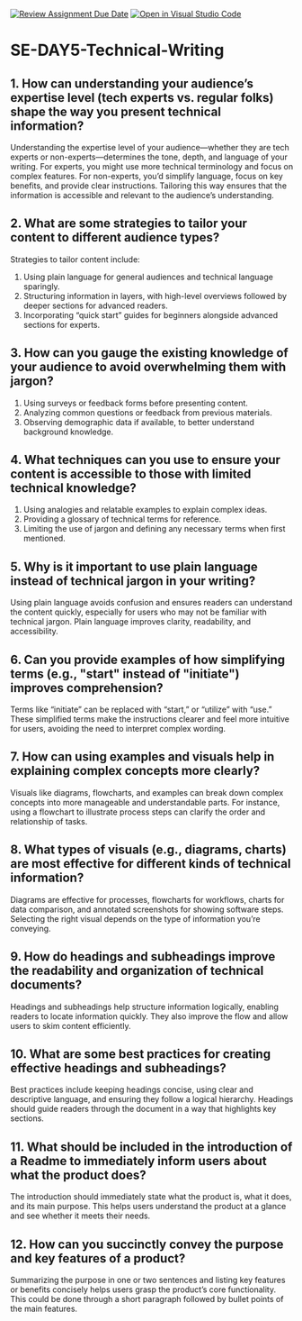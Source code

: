 [![Review Assignment Due Date](https://classroom.github.com/assets/deadline-readme-button-22041afd0340ce965d47ae6ef1cefeee28c7c493a6346c4f15d667ab976d596c.svg)](https://classroom.github.com/a/zsAR-pyY)
[![Open in Visual Studio Code](https://classroom.github.com/assets/open-in-vscode-2e0aaae1b6195c2367325f4f02e2d04e9abb55f0b24a779b69b11b9e10269abc.svg)](https://classroom.github.com/online_ide?assignment_repo_id=17023406&assignment_repo_type=AssignmentRepo)
# SE-DAY5-Technical-Writing
## 1. How can understanding your audience’s expertise level (tech experts vs. regular folks) shape the way you present technical information?
Understanding the expertise level of your audience—whether they are tech experts or non-experts—determines the tone, depth, and language of your writing. For experts, you might use more technical terminology and focus on complex features. For non-experts, you’d simplify language, focus on key benefits, and provide clear instructions. Tailoring this way ensures that the information is accessible and relevant to the audience’s understanding.

## 2. What are some strategies to tailor your content to different audience types?
 Strategies to tailor content include:
1. Using plain language for general audiences and technical language sparingly.
2. Structuring information in layers, with high-level overviews followed by deeper sections for advanced readers.
3. Incorporating “quick start” guides for beginners alongside advanced sections for experts.
   
## 3. How can you gauge the existing knowledge of your audience to avoid overwhelming them with jargon?
1. Using surveys or feedback forms before presenting content.
2. Analyzing common questions or feedback from previous materials.
3. Observing demographic data if available, to better understand background knowledge.
   
## 4. What techniques can you use to ensure your content is accessible to those with limited technical knowledge?
1. Using analogies and relatable examples to explain complex ideas.
2. Providing a glossary of technical terms for reference.
3. Limiting the use of jargon and defining any necessary terms when first mentioned.
   
## 5. Why is it important to use plain language instead of technical jargon in your writing?
Using plain language avoids confusion and ensures readers can understand the content quickly, especially for users who may not be familiar with technical jargon. Plain language improves clarity, readability, and accessibility.

## 6. Can you provide examples of how simplifying terms (e.g., "start" instead of "initiate") improves comprehension?
Terms like “initiate” can be replaced with “start,” or “utilize” with “use.” These simplified terms make the instructions clearer and feel more intuitive for users, avoiding the need to interpret complex wording.

## 7. How can using examples and visuals help in explaining complex concepts more clearly?
Visuals like diagrams, flowcharts, and examples can break down complex concepts into more manageable and understandable parts. For instance, using a flowchart to illustrate process steps can clarify the order and relationship of tasks.

## 8. What types of visuals (e.g., diagrams, charts) are most effective for different kinds of technical information?
Diagrams are effective for processes, flowcharts for workflows, charts for data comparison, and annotated screenshots for showing software steps. Selecting the right visual depends on the type of information you’re conveying.

## 9. How do headings and subheadings improve the readability and organization of technical documents?
 Headings and subheadings help structure information logically, enabling readers to locate information quickly. They also improve the flow and allow users to skim content efficiently.
 
## 10. What are some best practices for creating effective headings and subheadings?
Best practices include keeping headings concise, using clear and descriptive language, and ensuring they follow a logical hierarchy. Headings should guide readers through the document in a way that highlights key sections.

## 11. What should be included in the introduction of a Readme to immediately inform users about what the product does?
The introduction should immediately state what the product is, what it does, and its main purpose. This helps users understand the product at a glance and see whether it meets their needs.

## 12. How can you succinctly convey the purpose and key features of a product?
Summarizing the purpose in one or two sentences and listing key features or benefits concisely helps users grasp the product’s core functionality. This could be done through a short paragraph followed by bullet points of the main features.
